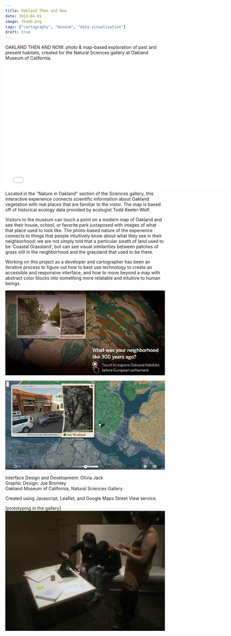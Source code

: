 ```yaml
---
title: Oakland Then and Now
date: 2013-04-01
image: thumb.png
tags: ["cartography", "museum", "data-visualization"]
draft: true
---
```

<span class="more"></span>
OAKLAND THEN AND NOW: photo & map-based exploration of past and present habitats, created for the Natural Sciences gallery at Oakland Museum of California.


<iframe src="//player.vimeo.com/video/116558796?title=0&amp;byline=0&amp;portrait=0&amp;color=ffffff&amp;autoplay=1&amp;loop=1" width="700" height="393" frameborder="0" webkitallowfullscreen mozallowfullscreen allowfullscreen></iframe>
</br>
Located in the "Nature in Oakland" section of the Sciences gallery, this interactive experience connects scientific information about Oakland vegetation with real places that are familiar to the vistor. The map is based off of historical ecology data provided by ecologist Todd Keeler-Wolf.

Visitors to the museum can touch a point on a modern map of Oakland and see their house, school, or favorite park juxtaposed with images of what that place used to look like. The photo-based nature of the experience connects to things that people intuitively know about what they see in their neighborhood: we are not simply told that a particular swath of land used to be ‘Coastal Grassland’, but can see visual similarities between patches of grass still in the neighborhood and the grassland that used to be there.

Working on this project as a developer and cartographer has been an iterative process to figure out how to best use technology to create an accessible and responsive interface, and how to move beyond a map with abstract color blocks into something more relatable and intuitive to human beings.

![splash](oakland-then-now.png)

![splash](screenshot.png)

Interface Design and Development: Olivia Jack
</br>Graphic Design: Joe Bromley
</br>Oakland Museum of California, Natural Sciences Gallery

Created using Javascript, Leaflet, and Google Maps Street View service.

[prototyping in the gallery]
![splash](prototyping.jpg)

<!---The experience is a visual foray into the legacy of European colonization and 300 years of development.-->
